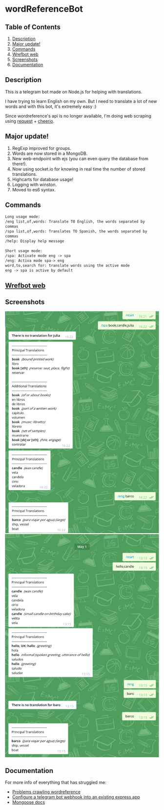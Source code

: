 # wordReferenceBot

## Table of Contents
1. [Description](#description)
2. [Major update!](#major-update)
3. [Commands](#commands)
4. [Wrefbot web](#wrefbot-web)
5. [Screenshots](#screenshots)
6. [Documentation](#documentation)

## Description

This is a telegram bot made on Node.js for helping with translations.

I have trying to learn English on my own. But I need to translate a lot of new words and with this bot, it's extremely easy :)

Since wordreference's api is no longer available, I'm doing web scraping using [request](https://github.com/request/request) + [cheerio](https://github.com/cheeriojs/cheerio).

## Major update!

1. RegExp improved for groups.
2. Words are now stored in a MongoDB.
3. New web-endpoint with ejs (you can even query the database from there!).
4. Now using socket.io for knowing in real time the number of stored translations.
5. Highcarts for database usage! 
6. Logging with winston.
7. Moved to es6 syntax.


## Commands

```
Long usage mode:
/eng list,of,words: Translate TO English, the words separated by commas
/spa list,of,words: Translates TO Spanish, the words separated by commas
/help: Display help message

Short usage mode:
/spa: Activate mode eng -> spa
/eng: Activa mode spa-> eng
word,to,search for: translate words using the active mode
eng -> spa is active by default
```

## [Wrefbot web](https://wrefbot-aabreuglez.rhcloud.com/)

## Screenshots

![bot chat](botworks.png)
![bot v2](botv2.png)

## Documentation

For more info of everything that has struggled me:

- [Problems crawling wordreference](http://stackoverflow.com/questions/34860760/problems-crawling-wordreference)
- [Configure a telegram bot webhook into an existing express app](http://mvalipour.github.io/node.js/2015/12/06/telegram-bot-webhook-existing-express/)
- [Mongoose docs](https://mongoosejs.com/docs/guide.html)

 
